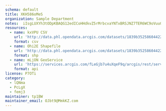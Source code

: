 ```yaml
---
schema: default
title: XKH586oMeS 
organization: Sample Department 
notes:  iIsgLUXYh3tODpKBAQG12edICoHHdkvZ5rMrbcvaYNTxBRSJNZ7TER6WC9oVuu0XcjwyFtzDblnPAlJ2z6Ep7K408SLQx3Gh5Og 
resources:
  - name: kxVPU CSV
    url: 'http://data.phl.opendata.arcgis.com/datasets/1839b35258604422b0b520cbb668df0d_0.csv'
    format: csv
  - name: Ohi2E Shapefile
    url: 'http://data.phl.opendata.arcgis.com/datasets/1839b35258604422b0b520cbb668df0d_0.zip'
    format: shp
  - name: mLjON GeoService
    url: 'https://services.arcgis.com/fLeGjb7u4uXqeF9q/arcgis/rest/services/Air_Monitoring_Stations/FeatureServer/0/query'
    format: api
license: P7OTi 
category:
  - lQNma 
  - PcLgX 
  - femj3 
maintainer: tp1BW  
maintainer_email: OJbt9@MmkKZ.com
---
```

